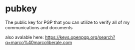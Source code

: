 # pubkey
The public key for PGP that you can utilize to verify all of my communications and documents 


also avalable here:
https://keys.openpgp.org/search?q=marco%40marcoliberale.com
